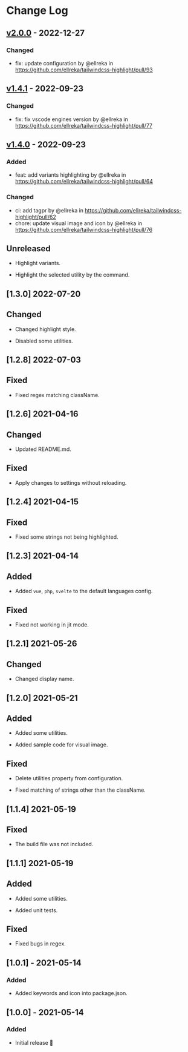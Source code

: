 # Change Log

## [v2.0.0](https://github.com/ellreka/tailwindcss-highlight/compare/v1.4.1...v2.0.0) - 2022-12-27
### Changed
- fix: update configuration by @ellreka in https://github.com/ellreka/tailwindcss-highlight/pull/93

## [v1.4.1](https://github.com/ellreka/tailwindcss-highlight/compare/v1.4.0...v1.4.1) - 2022-09-23
### Changed
- fix: fix vscode engines version by @ellreka in https://github.com/ellreka/tailwindcss-highlight/pull/77

## [v1.4.0](https://github.com/ellreka/tailwindcss-highlight/compare/v1.3.0...v1.4.0) - 2022-09-23
### Added
- feat: add variants highlighting by @ellreka in https://github.com/ellreka/tailwindcss-highlight/pull/64
### Changed
- ci: add tagpr by @ellreka in https://github.com/ellreka/tailwindcss-highlight/pull/62
- chore: update visual image and icon by @ellreka in https://github.com/ellreka/tailwindcss-highlight/pull/76

## Unreleased

- Highlight variants.

- Highlight the selected utility by the command.

## [1.3.0] 2022-07-20

## Changed

- Changed highlight style.

- Disabled some utilities.

## [1.2.8] 2022-07-03

## Fixed

- Fixed regex matching className.

## [1.2.6] 2021-04-16

## Changed

- Updated README.md.

## Fixed

- Apply changes to settings without reloading.

## [1.2.4] 2021-04-15

## Fixed

- Fixed some strings not being highlighted.

## [1.2.3] 2021-04-14

## Added

- Added `vue`, `php`, `svelte` to the default languages config.

## Fixed

- Fixed not working in jit mode.

## [1.2.1] 2021-05-26

## Changed

- Changed display name.

## [1.2.0] 2021-05-21

## Added

- Added some utilities.

- Added sample code for visual image.

## Fixed

- Delete utilities property from configuration.

- Fixed matching of strings other than the className.

## [1.1.4] 2021-05-19

## Fixed

- The build file was not included.

## [1.1.1] 2021-05-19

## Added

- Added some utilities.

- Added unit tests.

## Fixed

- Fixed bugs in regex.

## [1.0.1] - 2021-05-14

### Added

- Added keywords and icon into package.json.

## [1.0.0] - 2021-05-14

### Added

- Initial release 🎉
